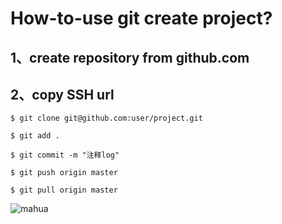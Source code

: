 # How-to-use git create project?

## 1、create repository from github.com

## 2、copy SSH url

    $ git clone git@github.com:user/project.git

    $ git add .

    $ git commit -m "注释log"

    $ git push origin master

    $ git pull origin master
    
![mahua](http://test.rexhang.com/img/rexhang_logo.png)
